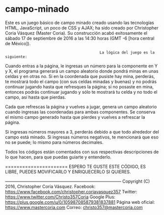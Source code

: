 # campo-minado
Este es un juego básico de campo minado creado usando las tecnologías HTML, JavaScript, un poco de CSS y AJAX; ha sido creado por Christopher Coria Vásquez (Master Coria). Su construcción acabó exitosamente el sábado 17 de septiembre de 2016 a las 14:30 horas (GMT -6 [hora central de México]).


                                               La lógica del juego es la siguiente:

Cuando entras a la página, le ingresas un número para la componente en Y y X, el programa generará un campo aleatorio donde pondrá minas en unas celdas y en otras no. Si en la coordenada que pusiste hay mina, perderás, te mostrará todo el campo (con sus celdas minadas y buenas) y no podrás continuar jugando hasta que refresques la página; si no posaste en mina, entonces podrás continuar jugando y sólo te mostrará tu celda y no todo el campo, así hasta que pierdas.

Cada que refrescas la página y vuelves a jugar, genera un campo aleatorio cuando ingresas las coordenadas para ambas componentes. Se conserva el mismo campo generado hasta que pierdes y vuelves a refrescar la página.

Si ingresas números mayores a 3, perderás debido a que todo alrededor del campo está minado.
Si ingresas números negativos, te mencionará que eso no se puede; lo mismo para números decimales.

Todos los códigos están comentados con sus respectivas descripciones de lo que hacen, para que puedas guiarte y entenderlo.

======================
ESPERO TE GUSTE ESTE CÓDIGO, ES LIBRE, PUEDES MOVIFICARLO Y ENRIQUECERLO SI QUIERES.

———————————————————————————
Copyright (C) 2016, Christopher Coria Vásquez.
Facebook: https://www.facebook.com/christopher.coriavasquez357
Twitter: https://www.twitter.com/Christo357Coria
Google Plus: https://plus.google.com/u/0/105987085879381837881
Página web oficial: https://www.mastercoria.com
Correo: christo357@mastercoria.com
